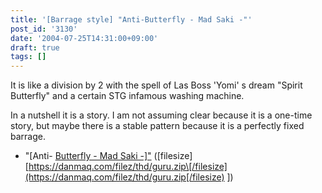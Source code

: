 ```yaml
---
title: '[Barrage style] "Anti-Butterfly - Mad Saki -"'
post_id: '3130'
date: '2004-07-25T14:31:00+09:00'
draft: true
tags: []
---
```


It is like a division by 2 with the spell of Las Boss 'Yomi' s dream "Spirit Butterfly" and a certain STG infamous washing machine.

In a nutshell it is a story. I am not assuming clear because it is a one-time story, but maybe there is a stable pattern because it is a perfectly fixed barrage.

*   "\[Anti- [Butterfly - Mad Saki -\]"](/filez/thd/guru.zip) (\[filesize\] [https://danmaq.com/filez/thd/guru.zip\[/filesize](https://danmaq.com/filez/thd/guru.zip[/filesize) \])
